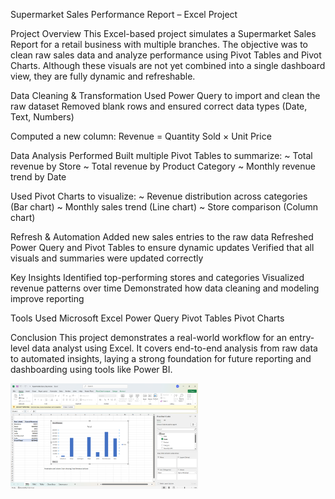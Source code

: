 Supermarket Sales Performance Report – Excel Project

Project Overview
This Excel-based project simulates a Supermarket Sales Report for a retail business with multiple branches. The objective was to clean raw sales data and analyze performance using Pivot Tables and Pivot Charts. Although these visuals are not yet combined into a single dashboard view, they are fully dynamic and refreshable.

Data Cleaning & Transformation
Used Power Query to import and clean the raw dataset
Removed blank rows and ensured correct data types (Date, Text, Numbers)

Computed a new column:
Revenue = Quantity Sold × Unit Price

Data Analysis Performed
Built multiple Pivot Tables to summarize:
~ Total revenue by Store
~ Total revenue by Product Category
~ Monthly revenue trend by Date

Used Pivot Charts to visualize:
~ Revenue distribution across categories (Bar chart)
~ Monthly sales trend (Line chart)
~ Store comparison (Column chart)

Refresh & Automation
Added new sales entries to the raw data
Refreshed Power Query and Pivot Tables to ensure dynamic updates
Verified that all visuals and summaries were updated correctly

Key Insights
Identified top-performing stores and categories
Visualized revenue patterns over time
Demonstrated how data cleaning and modeling improve reporting

Tools Used
Microsoft Excel
Power Query
Pivot Tables
Pivot Charts

Conclusion
This project demonstrates a real-world workflow for an entry-level data analyst using Excel. It covers end-to-end analysis from raw data to automated insights, laying a strong foundation for future reporting and dashboarding using tools like Power BI.

<a href="image/Sales_report_screenshot.png">
  <img src="image/Sales_report_screenshot.png" alt="Sales Report Screenshot" width="300"/>
</a>


